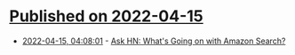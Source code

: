 # [Published on 2022-04-15](index.md)

* [2022-04-15, 04:08:01](https://news.ycombinator.com/item?id=31036537) - [Ask HN: What's Going on with Amazon Search?](https://news.ycombinator.com/item?id=31036537)
